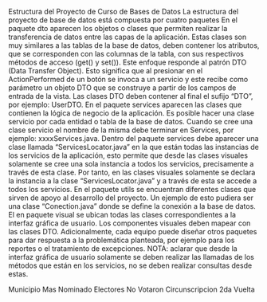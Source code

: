 Estructura del Proyecto de Curso de Bases de Datos
La estructura del proyecto de base de datos está compuesta por cuatro paquetes 
En el paquete dto aparecen los objetos o clases que permiten realizar la transferencia 
de datos entre las capas de la aplicación. Estas clases son muy similares a las tablas 
de la base de datos, deben contener los atributos, que se corresponden con las 
columnas de la tabla, con sus respectivos métodos de acceso (get() y set()). Este 
enfoque responde al patrón DTO (Data Transfer Object). Esto significa que al presionar
en el ActionPerformed de un botón se invoca a un servicio y este recibe como 
parámetro un objeto DTO que se construye a partir de los campos de entrada de la 
vista. Las clases DTO deben contener al final el sufijo “DTO”, por ejemplo: UserDTO.
En el paquete services aparecen las clases que contienen la lógica de negocio de la 
aplicación. Es posible hacer una clase servicio por cada entidad o tabla de la base de 
datos. Cuando se cree una clase servicio el nombre de la misma debe terminar en 
Services, por ejemplo: xxxxServices.java. Dentro del paquete services debe aparecer 
una clase llamada “ServicesLocator.java” en la que están todas las instancias de los 
servicios de la aplicación, esto permite que desde las clases visuales solamente se 
cree una sola instancia a todos los servicios, precisamente a través de esta clase. Por 
tanto, en las clases visuales solamente se declara la instancia a la clase 
“ServicesLocator.java” y a través de esta se accede a todos los servicios.
En el paquete utils se encuentran diferentes clases que sirven de apoyo al desarrollo 
del proyecto. Un ejemplo de esto pudiera ser una clase “Conection.java” donde se 
define la conexión a la base de datos. 
El en paquete visual se ubican todas las clases correspondientes a la interfaz gráfica 
de usuario. Los componentes visuales deben mapear con las clases DTO.
Adicionalmente, cada equipo puede diseñar otros paquetes para dar respuesta a la 
problemática planteada, por ejemplo para los reportes o el tratamiento de excepciones.
NOTA: aclarar que desde la interfaz gráfica de usuario solamente se deben realizar las 
llamadas de los métodos que están en los servicios, no se deben realizar consultas 
desde estas.



Municipio Mas Nominado
Electores No Votaron
Circunscripcion 2da Vuelta

